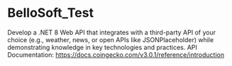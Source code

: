 # BelloSoft_Test
Develop a .NET 8 Web API that integrates with a third-party API of your choice (e.g., weather, news, or open APIs like JSONPlaceholder) while demonstrating knowledge in key technologies and practices.
API Documentation: https://docs.coingecko.com/v3.0.1/reference/introduction 
